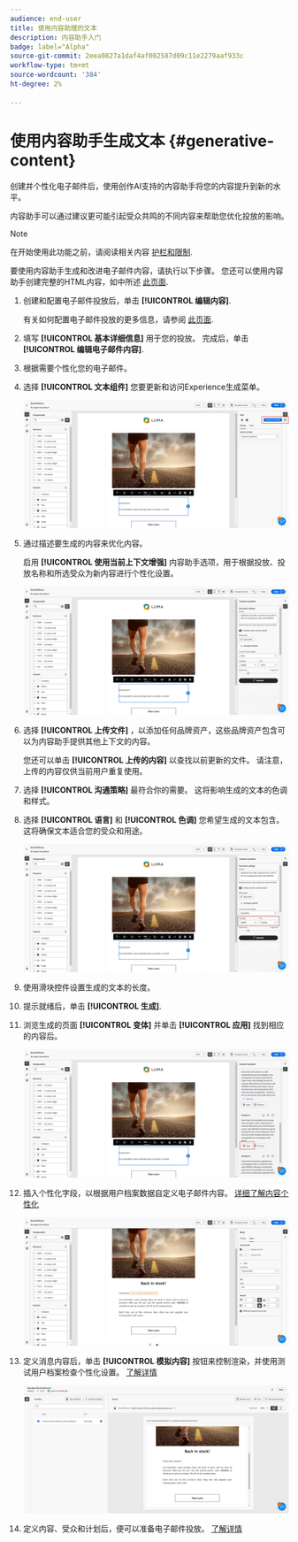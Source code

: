 ```yaml
---
audience: end-user
title: 使用内容助理的文本
description: 内容助手入门
badge: label="Alpha"
source-git-commit: 2eea0827a1daf4af002587d09c11e2279aaf933c
workflow-type: tm+mt
source-wordcount: '384'
ht-degree: 2%

---
```



# 使用内容助手生成文本 {#generative-content}



创建并个性化电子邮件后，使用创作AI支持的内容助手将您的内容提升到新的水平。

内容助手可以通过建议更可能引起受众共鸣的不同内容来帮助您优化投放的影响。

>[!NOTE]
>
>在开始使用此功能之前，请阅读相关内容 [护栏和限制](generative-gs.md#guardrails-and-limitations).

要使用内容助手生成和改进电子邮件内容，请执行以下步骤。 您还可以使用内容助手创建完整的HTML内容，如中所述 [此页面](generative-email.md).

1. 创建和配置电子邮件投放后，单击 **[!UICONTROL 编辑内容]**.

   有关如何配置电子邮件投放的更多信息，请参阅 [此页面](../content/create-email-content.md).

1. 填写 **[!UICONTROL 基本详细信息]** 用于您的投放。 完成后，单击 **[!UICONTROL 编辑电子邮件内容]**.

1. 根据需要个性化您的电子邮件。

1. 选择 **[!UICONTROL 文本组件]** 您要更新和访问Experience生成菜单。

   ![](assets/text-genai-1.png)

1. 通过描述要生成的内容来优化内容。

   启用 **[!UICONTROL 使用当前上下文增强]** 内容助手选项，用于根据投放、投放名称和所选受众为新内容进行个性化设置。

   ![](assets/text-genai-3.png)

1. 选择 **[!UICONTROL 上传文件]** ，以添加任何品牌资产，这些品牌资产包含可以为内容助手提供其他上下文的内容。

   您还可以单击 **[!UICONTROL 上传的内容]** 以查找以前更新的文件。 请注意，上传的内容仅供当前用户重复使用。

1. 选择 **[!UICONTROL 沟通策略]** 最符合你的需要。 这将影响生成的文本的色调和样式。

1. 选择 **[!UICONTROL 语言]** 和 **[!UICONTROL 色调]** 您希望生成的文本包含。 这将确保文本适合您的受众和用途。

   ![](assets/text-genai-4.png)

1. 使用滑块控件设置生成的文本的长度。

1. 提示就绪后，单击 **[!UICONTROL 生成]**.

1. 浏览生成的页面 **[!UICONTROL 变体]** 并单击 **[!UICONTROL 应用]** 找到相应的内容后。

   ![](assets/text-genai-5.png)

1. 插入个性化字段，以根据用户档案数据自定义电子邮件内容。 [详细了解内容个性化](../personalization/personalize.md)

   ![](assets/text-genai-6.png)

1. 定义消息内容后，单击 **[!UICONTROL 模拟内容]** 按钮来控制渲染，并使用测试用户档案检查个性化设置。 [了解详情](../preview-test/preview-content.md)

   ![](assets/text-genai-7.png)

1. 定义内容、受众和计划后，便可以准备电子邮件投放。 [了解详情](../monitor/prepare-send.md)

